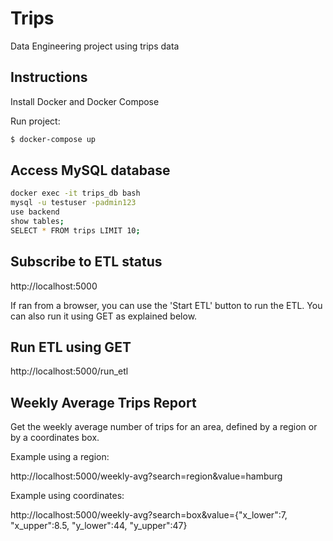 # Trips

Data Engineering project using trips data

## Instructions

Install Docker and Docker Compose

Run project:

```bash
$ docker-compose up
```

## Access MySQL database

```bash
docker exec -it trips_db bash
mysql -u testuser -padmin123
use backend
show tables;
SELECT * FROM trips LIMIT 10;
```

## Subscribe to ETL status

http://localhost:5000

If ran from a browser, you can use the 'Start ETL' button to run the ETL. You can also run it using GET as explained below.

## Run ETL using GET

http://localhost:5000/run_etl

## Weekly Average Trips Report

Get the weekly average number of trips for an area, defined by a region or by a coordinates box.

Example using a region:

http://localhost:5000/weekly-avg?search=region&value=hamburg

Example using coordinates:

http://localhost:5000/weekly-avg?search=box&value={"x_lower":7, "x_upper":8.5, "y_lower":44, "y_upper":47}

